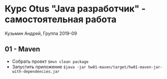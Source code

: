 # Курс Otus "Java разработчик" - самостоятельная работа
Кузьмин Андрей, Группа 2019-09
## 01 - Maven
- Собрать проект
`$mvn clean package`
- Запустить приложение
`$java -jar hw01-maven/target/hw01-maven-jar-with-dependencies.jar`